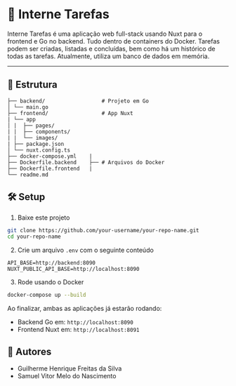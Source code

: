 # 🧩 Interne Tarefas

Interne Tarefas é uma aplicação web full-stack usando Nuxt para o frontend e Go no backend. Tudo dentro de containers do Docker. Tarefas podem ser criadas, listadas e concluídas, bem como há um histórico de todas as tarefas. Atualmente, utiliza um banco de dados em memória.

---

## 📁 Estrutura
```
├── backend/                  # Projeto em Go
│ └── main.go
├── frontend/                 # App Nuxt
| └── app
│ |  ├── pages/
| |  ├── components/
| |  └── images/
| ├── package.json
│ └── nuxt.config.ts
├── docker-compose.yml    |
├── Dockerfile.backend    ├── # Arquivos do Docker
├── Dockerfile.frontend   |
└── readme.md
```

## 🛠️ Setup

1. Baixe este projeto
```bash
git clone https://github.com/your-username/your-repo-name.git
cd your-repo-name
```

2. Crie um arquivo ```.env``` com o seguinte conteúdo
```
API_BASE=http://backend:8090
NUXT_PUBLIC_API_BASE=http://localhost:8090
```

3. Rode usando o Docker

```bash
docker-compose up --build
```

Ao finalizar, ambas as aplicações já estarão rodando:
* Backend Go em: ```http://localhost:8090```
* Frontend Nuxt em: ```http://localhost:8091```


## 👥 Autores

* Guilherme Henrique Freitas da Silva
* Samuel Vitor Melo do Nascimento 